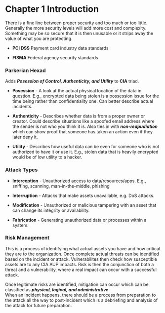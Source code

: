 # Chapter 1 Introduction 

There is a fine line between proper security and too much or too little.  Generally the more security levels will add more cost and complexity.  Something may be so secure that it is then unusable or it strips away the value of what you are protecting.  

- **PCI DSS** Payment card industry data standards  

- **FISMA** Federal agency security standards  

### Parkerian Hexad  

Adds ***Posession of Control, Authenticity, and Utility*** to **CIA** triad.  

- **Posession** - A look at the actual physical location of the data in question.  E.g., encrypted data being stolen is a possession issue for the time being rather than confidentiality one.  Can better describe actual incidents.  

- **Authenticity** - Describes whether data is from a proper owner or creator.  Could describe situations like a spoofed email address where the sender is not who you think it is.  Also ties in with ***non-redpudiation*** which can show proof that someone has taken an action even if they later deny it.  

- **Utility** - Describes how useful data can be even for someone who is not authorized to have it or use it.  E.g., stolen data that is heavily encrypted would be of low utility to a hacker.  

### Attack Types  

- **Interception** - Unauthorized access to data/resources/apps.  E.g., sniffing, scanning, man-in-the-middle, phishing  

- **Interruption** - Attacks that make assets unavailable, e.g. DoS attacks.  

- **Modification** - Unauthorized or malicious tampering with an asset that can change its integrity or availability.  

- **Fabrication** - Generating unauthorized data or processes within a system.  

### Risk Management  

This is a process of identifying what actual assets you have and how critical they are to the organization. Once complete actual threats can be identified based on the incident or attack. Vulnerabilites then check how susceptible assets are to any CIA AUP impacts.  Risk is then the conjunction of both a threat and a vulnerability, where a real impact can occur with a successful attack.

Once legitimate risks are identified, mitigation can occur which can be classified as ***physical, logical, and administrative***  
When an incident happens, there should be a process from preparation to the attack all the way to post-incident which is a debriefing and analysis of the attack for future preparation.  
